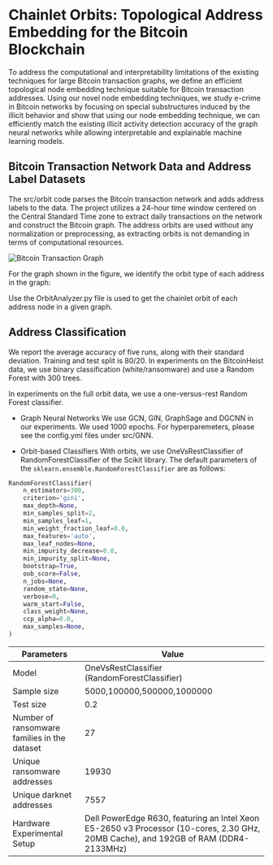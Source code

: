 

# Chainlet Orbits: Topological Address Embedding for the Bitcoin Blockchain

 To address the computational and interpretability limitations of the existing techniques for large Bitcoin transaction graphs, we define an efficient topological node embedding technique suitable for Bitcoin transaction addresses. Using our novel node embedding techniques, we study e-crime in Bitcoin networks by focusing on special substructures induced by the illicit behavior and show that using our node embedding technique, we can efficiently match the existing illicit activity detection accuracy of the graph neural networks while allowing interpretable and explainable machine learning models.

 
## Bitcoin Transaction Network Data and Address Label Datasets

The src/orbit code parses the Bitcoin transaction network and adds address labels to the data. The project utilizes a 24-hour time window centered on the Central Standard Time zone to extract daily transactions on the network and construct the Bitcoin graph. The address orbits are used without any normalization or preprocessing, as extracting orbits is not demanding in terms of computational resources.


![Bitcoin Transaction Graph](https://user-images.githubusercontent.com/124116680/225409110-c508fffc-0946-4b7d-8dd6-2deb81f4546a.png)


For the graph shown in the figure, we identify the orbit type of each address in the graph:

Use the OrbitAnalyzer.py file is used to get the chainlet orbit of each address node in a given graph.


## Address Classification 
We report the average accuracy of five runs, along with their standard deviation. Training and test split is 80/20. 
In experiments on the BitcoinHeist data, we use binary classification (white/ransomware) and use a Random Forest with 300 trees.

In experiments on the full orbit data, we use a one-versus-rest Random Forest classifier.

* Graph Neural Networks
  We use GCN, GIN, GraphSage and DGCNN in our experiments. We used 1000 epochs. For hyperparemeters, please see the config.yml files under src/GNN.

* Orbit-based Classifiers
  With orbits, we use OneVsRestClassifier of RandomForestClassifier of the Scikit library.
  The default parameters of the `sklearn.ensemble.RandomForestClassifier` are as follows:

```python
RandomForestClassifier(
    n_estimators=300,
    criterion='gini',
    max_depth=None,
    min_samples_split=2,
    min_samples_leaf=1,
    min_weight_fraction_leaf=0.0,
    max_features='auto',
    max_leaf_nodes=None,
    min_impurity_decrease=0.0,
    min_impurity_split=None,
    bootstrap=True,
    oob_score=False,
    n_jobs=None,
    random_state=None,
    verbose=0,
    warm_start=False,
    class_weight=None,
    ccp_alpha=0.0,
    max_samples=None,
)
```
 
| Parameters | Value|
|----------|----------|
| Model | OneVsRestClassifier (RandomForestClassifier)|
| Sample size | 5000,100000,500000,1000000 |
| Test size | 0.2|
| Number of ransomware families in the dataset | 27|
| Unique ransomware addresses | 19930|
| Unique darknet addresses | 7557 |
| Hardware Experimental Setup | Dell PowerEdge R630, featuring an Intel Xeon E5-2650 v3 Processor (10-cores, 2.30 GHz, 20MB Cache), and 192GB of RAM (DDR4-2133MHz) |
